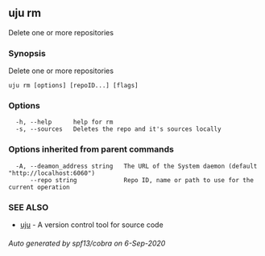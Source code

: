 ## uju rm

Delete one or more repositories

### Synopsis

Delete one or more repositories

```
uju rm [options] [repoID...] [flags]
```

### Options

```
  -h, --help      help for rm
  -s, --sources   Deletes the repo and it's sources locally
```

### Options inherited from parent commands

```
  -A, --deamon_address string   The URL of the System daemon (default "http://localhost:6060")
      --repo string             Repo ID, name or path to use for the current operation
```

### SEE ALSO

* [uju](uju.md)	 - A version control tool for source code

###### Auto generated by spf13/cobra on 6-Sep-2020
